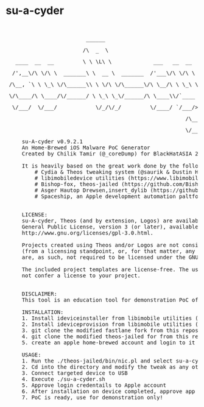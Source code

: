 # su-a-cyder
<pre> 
<pre>                         ______                               __                  
<pre>                        /\  _  \                             /\ \                 
<pre>   ____  __  __         \ \ \L\ \             ___   __  __   \_\ \     __   _ __  
<pre>  /',__\/\ \/\ \  _______\ \  __ \  _______  /'___\/\ \/\ \  /'_` \  /'__`\/\`'__\
<pre> /\__, `\ \ \_\ \/\______\\ \ \/\ \/\______\/\ \__/\ \ \_\ \/\ \L\ \/\  __/\ \ \/ 
<pre> \/\____/\ \____/\/______/ \ \_\ \_\/______/\ \____\\/`____ \ \___,_\ \____\\ \_\ 
<pre>  \/___/  \/___/            \/_/\/_/         \/____/ `/___/> \/__,_ /\/____/ \/_/ 
<pre>                                                        /\___/                    
<pre>                                                        \/__/            v0.9.2.1   
<pre>
     su-A-cyder v0.9.2.1
     An Home-Brewed iOS Malware PoC Generator                
     Created by Chilik Tamir (@_coreDump) for BlackHatASIA 2016               

     It is heavily based on the great work done by the following (and many more):
         # Cydia & Theos tweaking system (@saurik & Dustin Howett)
         # libimobiledevice utilities (https://www.libimobiledevice.org)                
         # Bishop-fox, theos-jailed (https://github.com/BishopFox/theos-jailed)
         # Asger Hautop Drewsen,insert_dylib (https://github.com/Tyilo/insert_dylib)
         # Spaceship, an Apple development automation paltform (https://fastlane.tools/)


     LICENSE:
     su-A-cyder, Theos (and by extension, Logos) are available under the provisions of the GNU
     General Public License, version 3 (or later), available here:
     http://www.gnu.org/licenses/gpl-3.0.html.

     Projects created using Theos and/or Logos are not considered derivative works
     (from a licensing standpoint, or, for that matter, any other standpoint) and
     are, as such, not required to be licensed under the GNU GPL.

     The included project templates are license-free. The use of a template does
     not confer a license to your project.


     DISCLAIMER: 
     This tool is an education tool for demonstration PoC of iOS Malware, Only!
     
     INSTALLATION: 
     1. Install ideviceinstaller from libimobile utilities (e.g. brew install ideviceinstaller)
     2. Install ideviceprovision from libimobile utilities (e.g. brew install ideviceprovision)
     3. git clone the modified fastlane fork from this repository and install it
     4. git clone the modified theos-jailed for from this reposiotory 
     5. create an apple home-brewed account and login to it with x-code (preferences, accounts)
     
     USAGE:
     1. Run the ./theos-jailed/bin/nic.pl and select su-a-cyder as a target
     2. Cd into the directory and modify the tweak as any other Theos tweak.
     3. Connect targeted device to USB
     4. Execute ./su-a-cyder.sh <path-to-decrypted-ipa-file-to-use-as-a-traget.ipa>
     5. Approve login credentails to Apple account
     6. After installation on device completed, approve app under the Preferences,Device-Managment iOS settings
     7. PoC is ready, use for demonstration only!
  
